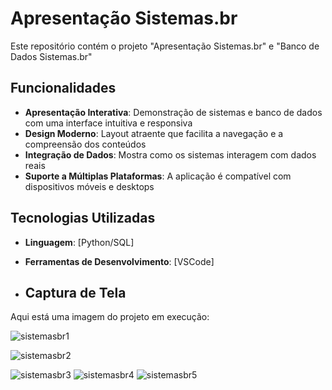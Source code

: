 # Apresentação Sistemas.br

Este repositório contém o projeto "Apresentação Sistemas.br" e "Banco de Dados Sistemas.br"

## Funcionalidades

- **Apresentação Interativa**: Demonstração de sistemas e banco de dados com uma interface intuitiva e responsiva
- **Design Moderno**: Layout atraente que facilita a navegação e a compreensão dos conteúdos
- **Integração de Dados**: Mostra como os sistemas interagem com dados reais
- **Suporte a Múltiplas Plataformas**: A aplicação é compatível com dispositivos móveis e desktops

## Tecnologias Utilizadas

- **Linguagem**: [Python/SQL]
- **Ferramentas de Desenvolvimento**: [VSCode]

- ## Captura de Tela

Aqui está uma imagem do projeto em execução:

![sistemasbr1](https://i.postimg.cc/QdFKk78k/image.png)

![sistemasbr2](https://i.postimg.cc/zGKJRZ6F/image.png)


![sistemasbr3](https://i.postimg.cc/8cxSjtbY/image.png)
![sistemasbr4](https://i.postimg.cc/mk9b3vh4/image.png)
![sistemasbr5](https://i.postimg.cc/bvYwXVV0/image.png)
